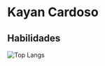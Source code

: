 # Kayan Cardoso 

## Habilidades 
![Top Langs](https://github-readme-stats-git-masterrstaa-rickstaa.vercel.app/api/top-langs/?username=kayancardoso&bg_color=000&border_color=30A3DC&title_color=E94D5F&text_color=FFF)
